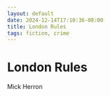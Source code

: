 ```yaml
---
layout: default
date: 2024-12-14T17:10:36-08:00
title: London Rules
tags: fiction, crime
---
```


# London Rules

Mick Herron